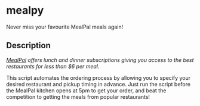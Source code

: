 # mealpy
Never miss your favourite MealPal meals again!

## Description
*[MealPal](https://www.mealpal.com/edmundmok) offers lunch and dinner subscriptions giving you access to the best restaurants for less than $6 per meal.*

This script automates the ordering process by allowing you to specify your desired restaurant and pickup timing in advance. Just run the script before the MealPal kitchen opens at 5pm to get your order, and beat the competition to getting the meals from popular restaurants!
